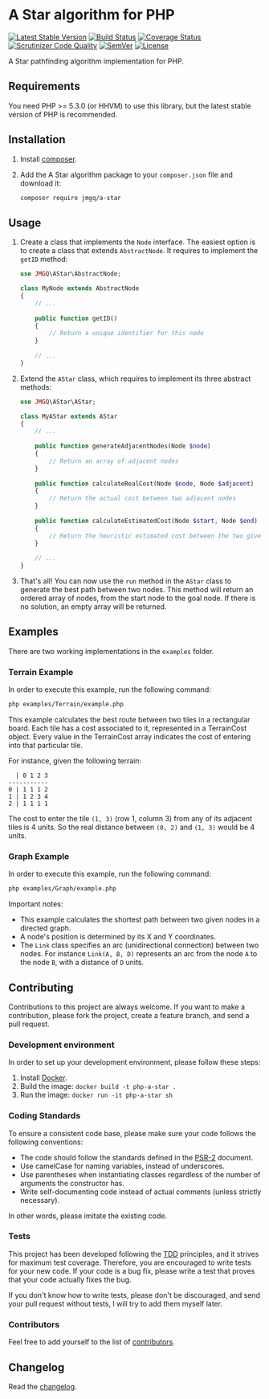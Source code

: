 A Star algorithm for PHP
========================
[![Latest Stable Version](https://poser.pugx.org/jmgq/a-star/v/stable.svg)](https://packagist.org/packages/jmgq/a-star)
[![Build Status](https://travis-ci.org/jmgq/php-a-star.svg)](https://travis-ci.org/jmgq/php-a-star)
[![Coverage Status](https://coveralls.io/repos/github/jmgq/php-a-star/badge.svg)](https://coveralls.io/github/jmgq/php-a-star)
[![Scrutinizer Code Quality](https://scrutinizer-ci.com/g/jmgq/php-a-star/badges/quality-score.png)](https://scrutinizer-ci.com/g/jmgq/php-a-star)
[![SemVer](http://img.shields.io/:semver-2.0.0-brightgreen.svg)](http://semver.org/spec/v2.0.0.html)
[![License](https://poser.pugx.org/jmgq/a-star/license.svg)](https://packagist.org/packages/jmgq/a-star)

A Star pathfinding algorithm implementation for PHP.

Requirements
------------
You need PHP >= 5.3.0 (or HHVM) to use this library, but the latest stable version of PHP is recommended.

Installation
------------
1. Install [composer](http://getcomposer.org/).

2. Add the A Star algorithm package to your `composer.json` file and download it:
    ```sh
    composer require jmgq/a-star
    ```

Usage
-----
1. Create a class that implements the `Node` interface. The easiest option is to create a class that extends `AbstractNode`. It requires to implement the `getID` method:
    ```php
    use JMGQ\AStar\AbstractNode;
    
    class MyNode extends AbstractNode
    {
        // ...
        
        public function getID()
        {
            // Return a unique identifier for this node
        }
        
        // ...
    }
    ```

2. Extend the `AStar` class, which requires to implement its three abstract methods:
    ```php
    use JMGQ\AStar\AStar;
    
    class MyAStar extends AStar
    {
        // ...
        
        public function generateAdjacentNodes(Node $node)
        {
            // Return an array of adjacent nodes
        }
        
        public function calculateRealCost(Node $node, Node $adjacent)
        {
            // Return the actual cost between two adjacent nodes
        }
        
        public function calculateEstimatedCost(Node $start, Node $end)
        {
            // Return the heuristic estimated cost between the two given nodes
        }
        
        // ...
    }
    ```

3. That's all! You can now use the `run` method in the `AStar` class to generate the best path between two nodes. This method will return an ordered array of nodes, from the start node to the goal node. If there is no solution, an empty array will be returned.

Examples
--------
There are two working implementations in the `examples` folder.

### Terrain Example
In order to execute this example, run the following command:
```sh
php examples/Terrain/example.php
```

This example calculates the best route between two tiles in a rectangular board. Each tile has a cost associated to it, represented in a TerrainCost object. Every value in the TerrainCost array indicates the cost of entering into that particular tile.

For instance, given the following terrain:
```
  | 0 1 2 3
-----------
0 | 1 1 1 2
1 | 1 2 3 4
2 | 1 1 1 1
```

The cost to enter the tile `(1, 3)` (row 1, column 3) from any of its adjacent tiles is 4 units. So the real distance between `(0, 2)` and `(1, 3)` would be 4 units.

### Graph Example
In order to execute this example, run the following command:
```sh
php examples/Graph/example.php
```

Important notes:
- This example calculates the shortest path between two given nodes in a directed graph.
- A node's position is determined by its X and Y coordinates.
- The `Link` class specifies an arc (unidirectional connection) between two nodes. For instance `Link(A, B, D)` represents an arc from the node `A` to the node `B`, with a distance of `D` units.

Contributing
------------
Contributions to this project are always welcome. If you want to make a contribution, please fork the project, create a feature branch, and send a pull request.

### Development environment
In order to set up your development environment, please follow these steps:
1. Install [Docker](https://www.docker.com/).
2. Build the image: `docker build -t php-a-star .`
3. Run the image: `docker run -it php-a-star sh`

### Coding Standards
To ensure a consistent code base, please make sure your code follows the following conventions:
- The code should follow the standards defined in the [PSR-2](http://www.php-fig.org/psr/psr-2/) document.
- Use camelCase for naming variables, instead of underscores.
- Use parentheses when instantiating classes regardless of the number of arguments the constructor has.
- Write self-documenting code instead of actual comments (unless strictly necessary).

In other words, please imitate the existing code.

### Tests
This project has been developed following the [TDD](http://en.wikipedia.org/wiki/Test-driven_development) principles, and it strives for maximum test coverage. Therefore, you are encouraged to write tests for your new code. If your code is a bug fix, please write a test that proves that your code actually fixes the bug.

If you don't know how to write tests, please don't be discouraged, and send your pull request without tests, I will try to add them myself later.

### Contributors
Feel free to add yourself to the list of [contributors](CONTRIBUTORS.md).

Changelog
---------
Read the [changelog](CHANGELOG.md).
